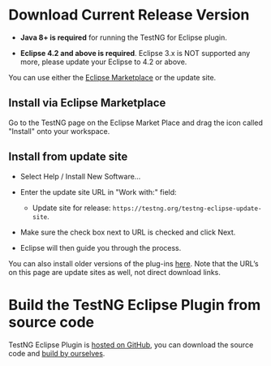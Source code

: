 # Download Current Release Version

- **Java 8+ is required** for running the TestNG for Eclipse plugin.

- **Eclipse 4.2 and above is required**. Eclipse 3.x is NOT supported
  any more, please update your Eclipse to 4.2 or above.

You can use either the [Eclipse
Marketplace](https://marketplace.eclipse.org/content/testng-eclipse) or
the update site.

## Install via Eclipse Marketplace

Go to the TestNG page on the Eclipse Market Place and drag the icon
called "Install" onto your workspace.

## Install from update site

- Select Help / Install New Software…

- Enter the update site URL in "Work with:" field:

  - Update site for release:
    `https://testng.org/testng-eclipse-update-site`.

- Make sure the check box next to URL is checked and click Next.

- Eclipse will then guide you through the process.

You can also install older versions of the plug-ins
[here](https://beust.com/eclipse-old). Note that the URL’s on this page
are update sites as well, not direct download links.

# Build the TestNG Eclipse Plugin from source code

TestNG Eclipse Plugin is [hosted on
GitHub](https://github.com/testng-team/testng-eclipse), you can download
the source code and [build by
ourselves](https://github.com/testng-team/testng-eclipse/blob/master/README.md#building).
